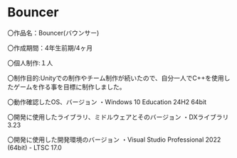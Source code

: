# Bouncer
〇作品名：Bouncer(バウンサー)

〇作成期間：4年生前期/4ヶ月

〇個人制作:１人

〇制作目的:Unityでの制作やチーム制作が続いたので、自分一人でC++を使用したゲームを作る事を目標に制作しました。

〇動作確認したOS、バージョン
  ・Windows 10 Education 24H2 64bit

〇開発に使用したライブラリ、ミドルウェアとそのバージョン
  ・DXライブラリ 3.23
  
〇開発に使用した開発環境のバージョン
  ・Visual Studio Professional 2022 (64bit) - LTSC 17.0
